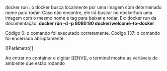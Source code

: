 docker run <nome imagem>: o docker busca localmente por uma imagem com determinado nome para rodar. Caso não encontre, ele irá buscar no dockerhub uma imagem com o mesmo nome e tag para baixar e rodar. Ex: docker run da documentação: **docker run -d -p 8080:80 docker/welcome-to-docker** 

Código 0: o comando foi executado corretamente.
Código 137: o comando foi encerrado abruptamente.

[[Parâmetro]]

Ao entrar no container e digitar [[ENV]], o terminal mostra as variáveis de ambiente que estão rodando